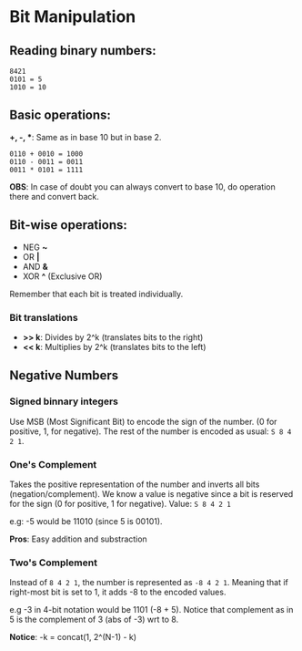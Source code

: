 # Bit Manipulation

## Reading binary numbers:

```
8421
0101 = 5
1010 = 10
```
## Basic operations:
__+, -, *__: Same as in base 10 but in base 2.

```
0110 + 0010 = 1000
0110 - 0011 = 0011
0011 * 0101 = 1111
```
__OBS__: In case of doubt you can always convert to base 10, do operation there and convert back.

## Bit-wise operations:
- NEG __~__
- OR __|__
- AND __&__
- XOR __^__ (Exclusive OR)

Remember that each bit is treated individually.

### Bit translations
- __>> k__: Divides by 2^k (translates bits to the right)
- __<< k__: Multiplies by 2^k (translates bits to the left)

## Negative Numbers

### Signed binnary integers
Use MSB (Most Significant Bit) to encode the sign of the number. (0 for positive, 1, for negative). The rest of the number is encoded as usual: `S 8 4 2 1`.

### One's Complement
Takes the positive representation of the number and inverts all bits (negation/complement). We know a value is negative since a bit is reserved for the sign (0 for positive, 1 for negative). Value: `S 8 4 2 1`

e.g: -5 would be 11010 (since 5 is 00101).

__Pros__: Easy addition and substraction

### Two's Complement
Instead of `8 4 2 1`, the number is represented as `-8 4 2 1`. Meaning that if right-most bit is set to 1, it adds -8 to the encoded values.

e.g -3 in 4-bit notation would be 1101 (-8 + 5). Notice that complement as in 5 is the complement of 3 (abs of -3) wrt to 8.

__Notice__: -k = concat(1, 2^(N-1) - k)



